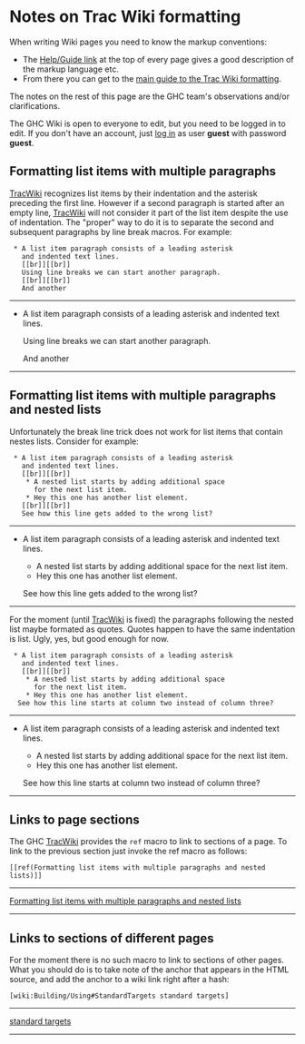 # Notes on Trac Wiki formatting



When writing Wiki pages you need to know the markup conventions:


- The [Help/Guide link](trac-guide) at the top of  every page gives a good description of the markup language etc.  
- From there you can get to the [main guide to the Trac Wiki formatting](wiki-formatting).  


The notes on the rest of this page are the GHC team's observations and/or clarifications.



The GHC Wiki is open to everyone to edit, but you need to be logged in to edit. If you don't have an account, just 
[log in](/trac/ghc/trac/ghc/login) as user **guest** with password **guest**.  


## Formatting list items with multiple paragraphs



[TracWiki](trac-wiki) recognizes list items by their indentation and the asterisk preceding the first line. However if a second paragraph is started after an empty line, [TracWiki](trac-wiki) will not consider it part of the list item despite the use of indentation. The "proper" way to do it is to separate the second and subsequent paragraphs by line break macros. For example:


```wiki
 * A list item paragraph consists of a leading asterisk
   and indented text lines.
   [[br]][[br]]
   Using line breaks we can start another paragraph.
   [[br]][[br]]
   And another
```

---


- A list item paragraph consists of a leading asterisk
  and indented text lines.

  Using line breaks we can start another paragraph.

  And another

---


## Formatting list items with multiple paragraphs and nested lists



Unfortunately the break line trick does not work for list items that contain nestes lists. Consider for example:


```wiki
 * A list item paragraph consists of a leading asterisk
   and indented text lines.
   [[br]][[br]]
    * A nested list starts by adding additional space
      for the next list item.
    * Hey this one has another list element.
   [[br]][[br]]
   See how this line gets added to the wrong list?
```

---


- A list item paragraph consists of a leading asterisk
  and indented text lines.

  - A nested list starts by adding additional space
    for the next list item.
  - Hey this one has another list element.


  See how this line gets added to the wrong list?

---



For the moment (until [TracWiki](trac-wiki) is fixed) the paragraphs following the nested list maybe formated as quotes.
Quotes happen to have the same indentation is list. Ugly, yes, but good enough for now.


```wiki
 * A list item paragraph consists of a leading asterisk
   and indented text lines.
   [[br]][[br]]
    * A nested list starts by adding additional space
      for the next list item.
    * Hey this one has another list element.
  See how this line starts at column two instead of column three?
```

---


- A list item paragraph consists of a leading asterisk
  and indented text lines.

  - A nested list starts by adding additional space
    for the next list item.
  - Hey this one has another list element.

  See how this line starts at column two instead of column three?

---


## Links to page sections



The GHC [TracWiki](trac-wiki) provides the `ref` macro to link to sections of a page.
To link to the previous section just invoke the ref macro as follows:


```wiki
[[ref(Formatting list items with multiple paragraphs and nested lists)]]
```

---



[Formatting list items with multiple paragraphs and nested lists](#Formattinglistitemswithmultipleparagraphsandnestedlists)


---


## Links to sections of different pages



For the moment there is no such macro to link to sections of other pages.
What you should do is to take note of the anchor that appears in the HTML source,
and add the anchor to a wiki link right after a hash:


```wiki
[wiki:Building/Using#StandardTargets standard targets]
```

---



[standard targets](building/using#standard-targets)


---


